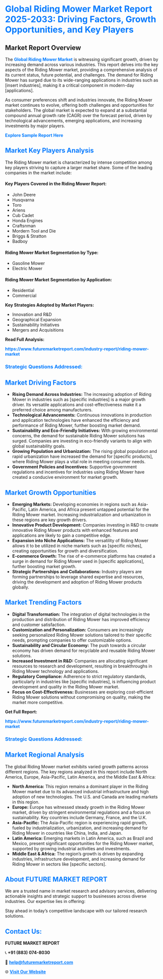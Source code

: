 <h1 style="color: #007BFF;">Global Riding Mower Market Report 2025-2033: Driving Factors, Growth Opportunities, and Key Players</h1>

<section id="overview">
<h2>Market Report Overview</h2>
<p>The <a href="https://www.futuremarketreport.com/industry-report/riding-mower-market" style="color: #007BFF; text-decoration: none;"><strong>Global Riding Mower Market</strong></a> is witnessing significant growth, driven by increasing demand across various industries. This report delves into the key aspects of the Riding Mower market, providing a comprehensive analysis of its current status, future potential, and challenges. The demand for Riding Mower has surged due to its wide-ranging applications in industries such as [insert industries], making it a critical component in modern-day [applications].</p>
<p>As consumer preferences shift and industries innovate, the Riding Mower market continues to evolve, offering both challenges and opportunities for stakeholders. The global market is expected to expand at a substantial compound annual growth rate (CAGR) over the forecast period, driven by technological advancements, emerging applications, and increasing investments by major players.</p>
</section>

<section id="overview">
<p><a href="https://www.futuremarketreport.com/request-sample/reportId=86787" style="color: #007BFF; text-decoration: none;"><strong>Explore Sample Report Here</strong></a></p>
</section>

<section id="key-players">
<h2 style="color: #007BFF;">Market Key Players Analysis</h2>
<p>The Riding Mower market is characterized by intense competition among key players striving to capture a larger market share. Some of the leading companies in the market include:</p>
<h4>Key Players Covered in the Riding Mower Report:</h4>
<ul><li>John Deere</li><li>Husqvarna</li><li>Toro</li><li>Ariens</li><li>Cub Cadet</li><li>Honda Engines</li><li>Craftsnman</li><li>Mordern Tool and Die</li><li>Briggs &amp; Stratton</li><li>Badboy</li></ul>
<h4>Riding Mower Market Segmentation by Type:</h4>
<ul><li>Gasoline Mower</li><li>Electric Mower</li></ul>

<h4>Riding Mower Market Segmentation by Application:</h4>
<ul><li>Residential</li><li>Commercial</li></ul>
<p><strong>Key Strategies Adopted by Market Players:</strong></p>
<ul>
<li>Innovation and R&D</li>
<li>Geographical Expansion</li>
<li>Sustainability Initiatives</li>
<li>Mergers and Acquisitions</li>
</ul>
</section>

<section>
<p><strong>Read Full Analysis: </strong></p><a href="https://www.futuremarketreport.com/industry-report/riding-mower-market" style="color: #007BFF; text-decoration: none;"><strong>https://www.futuremarketreport.com/industry-report/riding-mower-market</strong></a>
<h3 style="color: #007BFF;">Strategic Questions Addressed:</h3>
</section>

<section id="driving-factors">
<h2 style="color: #007BFF;">Market Driving Factors</h2>
<ul>
<li><strong>Rising Demand Across Industries:</strong> The increasing adoption of Riding Mower in industries such as [specific industries] is a major growth driver. Its versatile applications and cost-effectiveness make it a preferred choice among manufacturers.</li>
<li><strong>Technological Advancements:</strong> Continuous innovations in production and application technologies have enhanced the efficiency and performance of Riding Mower, further boosting market demand.</li>
<li><strong>Sustainability and Eco-Friendly Initiatives:</strong> With growing environmental concerns, the demand for sustainable Riding Mower solutions has surged. Companies are investing in eco-friendly variants to align with global sustainability goals.</li>
<li><strong>Growing Population and Urbanization:</strong> The rising global population and rapid urbanization have increased the demand for [specific products], where Riding Mower plays a vital role in meeting consumer needs.</li>
<li><strong>Government Policies and Incentives:</strong> Supportive government regulations and incentives for industries using Riding Mower have created a conducive environment for market growth.</li>
</ul>
</section>

<section id="growth-opportunities">
<h2 style="color: #007BFF;">Market Growth Opportunities</h2>
<ul>
<li><strong>Emerging Markets:</strong> Developing economies in regions such as Asia-Pacific, Latin America, and Africa present untapped potential for the Riding Mower market. Increasing industrialization and urbanization in these regions are key growth drivers.</li>
<li><strong>Innovative Product Development:</strong> Companies investing in R&D to create innovative Riding Mower products with enhanced features and applications are likely to gain a competitive edge.</li>
<li><strong>Expansion into Niche Applications:</strong> The versatility of Riding Mower allows it to be utilized in niche markets such as [specific niches], creating opportunities for growth and diversification.</li>
<li><strong>E-commerce Growth:</strong> The rise of e-commerce platforms has created a surge in demand for Riding Mower used in [specific applications], further boosting market growth.</li>
<li><strong>Strategic Partnerships and Collaborations:</strong> Industry players are forming partnerships to leverage shared expertise and resources, driving the development and adoption of Riding Mower products globally.</li>
</ul>
</section>

<section id="trending-factors">
<h2 style="color: #007BFF;">Market Trending Factors</h2>
<ul>
<li><strong>Digital Transformation:</strong> The integration of digital technologies in the production and distribution of Riding Mower has improved efficiency and customer satisfaction.</li>
<li><strong>Customization and Personalization:</strong> Consumers are increasingly seeking personalized Riding Mower solutions tailored to their specific needs, prompting companies to offer customizable options.</li>
<li><strong>Sustainability and Circular Economy:</strong> The push towards a circular economy has driven demand for recyclable and reusable Riding Mower solutions.</li>
<li><strong>Increased Investment in R&D:</strong> Companies are allocating significant resources to research and development, resulting in breakthroughs in Riding Mower technology and applications.</li>
<li><strong>Regulatory Compliance:</strong> Adherence to strict regulatory standards, particularly in industries like [specific industries], is influencing product development and quality in the Riding Mower market.</li>
<li><strong>Focus on Cost-Effectiveness:</strong> Businesses are exploring cost-efficient Riding Mower solutions without compromising on quality, making the market more competitive.</li>
</ul>
</section>

<section>
<p><strong>Get Full Report: </strong></p><a href="https://www.futuremarketreport.com/industry-report/riding-mower-market" style="color: #007BFF; text-decoration: none;"><strong>https://www.futuremarketreport.com/industry-report/riding-mower-market</strong></a>
<h3 style="color: #007BFF;">Strategic Questions Addressed:</h3>
</section>


<section id="regional-analysis">
<h2 style="color: #007BFF;">Market Regional Analysis</h2>
<p>The global Riding Mower market exhibits varied growth patterns across different regions. The key regions analyzed in this report include North America, Europe, Asia-Pacific, Latin America, and the Middle East & Africa:</p>
<ul>
<li><strong>North America:</strong> This region remains a dominant player in the Riding Mower market due to its advanced industrial infrastructure and high adoption of new technologies. The U.S. and Canada are leading markets in this region.</li>
<li><strong>Europe:</strong> Europe has witnessed steady growth in the Riding Mower market, driven by stringent environmental regulations and a focus on sustainability. Key countries include Germany, France, and the U.K.</li>
<li><strong>Asia-Pacific:</strong> The Asia-Pacific region is experiencing rapid growth, fueled by industrialization, urbanization, and increasing demand for Riding Mower in countries like China, India, and Japan.</li>
<li><strong>Latin America:</strong> Emerging markets in Latin America, such as Brazil and Mexico, present significant opportunities for the Riding Mower market, supported by growing industrial activities and investments.</li>
<li><strong>Middle East & Africa:</strong> The region’s growth is driven by expanding industries, infrastructure development, and increasing demand for Riding Mower in sectors like [specific sectors].</li>
</ul>
</section>

<footer>
<h2 style="color: #007BFF;">About FUTURE MARKET REPORT</h2>
<p>We are a trusted name in market research and advisory services, delivering actionable insights and strategic support to businesses across diverse industries. Our expertise lies in offering:</p>

<p>Stay ahead in today’s competitive landscape with our tailored research solutions.</p>

<h2 style="color: #007BFF;">Contact Us:</h2>
<p><strong>FUTURE MARKET REPORT</strong></p>
<p>📞 <strong>+91 (883) 074-8030</strong></p>
<p>📧 <strong><a href="mailto:help@futuremarketreport.com" style="color: #007BFF;">help@futuremarketreport.com</a></strong></p>
<p>🌐 <strong><a href="https://www.futuremarketreport.com/" style="color: #007BFF;">Visit Our Website</a></strong></p>
</footer>